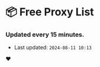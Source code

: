 # :package: Free Proxy List
### Updated every 15 minutes.

- Last updated: `2024-08-11 10:13`

:heart:
